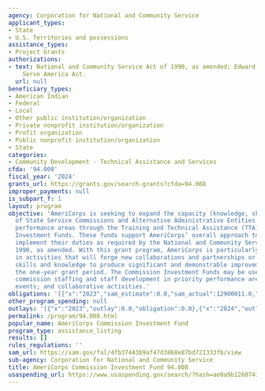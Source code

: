 ```yaml
---
agency: Corporation for National and Community Service
applicant_types:
- State
- U.S. Territories and possessions
assistance_types:
- Project Grants
authorizations:
- text: National and Community Service Act of 1990, as amended; Edward M. Kennedy
    Serve America Act.
  url: null
beneficiary_types:
- American Indian
- Federal
- Local
- Other public institution/organization
- Private nonprofit institution/organization
- Profit organization
- Public nonprofit institution/organization
- State
categories:
- Community Development - Technical Assistance and Services
cfda: '94.008'
fiscal_year: '2024'
grants_url: https://grants.gov/search-grants?cfda=94.008
improper_payments: null
is_subpart_f: 1
layout: program
objective: 'AmeriCorps is seeking to expand the capacity (knowledge, skills, and resources)
  of State Service Commissions and Alternative Administrative Entities in priority
  performance areas through the Training and Technical Assistance (TTA) Commission
  Investment Funds. These funds support AmeriCorps’ overall approach to help commissions
  implement their duties as required by the National and Community Service Act of
  1990, as amended. With this grant program, AmeriCorps is particularly interested
  in activities that will forge new collaborations and partnerships or develop new
  skills and knowledge to produce significant and demonstrable improvements within
  the one-year grant period. The Commission Investment Funds may be used to support:
  commission staffing and staff development in priority performance areas; training
  events; and collaborative activities.'
obligations: '[{"x":"2023","sam_estimate":0.0,"sam_actual":12900011.0,"usa_spending_actual":9128718.5},{"x":"2024","sam_estimate":0.0,"sam_actual":25706140.0,"usa_spending_actual":25572523.0},{"x":"2025","sam_estimate":0.0,"sam_actual":25706140.0,"usa_spending_actual":1075783.0}]'
other_program_spending: null
outlays: '[{"x":"2023","outlay":0.0,"obligation":0.0},{"x":"2024","outlay":0.0,"obligation":0.0},{"x":"2025","outlay":0.0,"obligation":1075783.0}]'
permalink: /program/94.008.html
popular_name: AmeriCorps Commission Investment Fund
program_type: assistance_listing
results: []
rules_regulations: ''
sam_url: https://sam.gov/fal/4fb37443b9af47d3868e87bd721333fb/view
sub-agency: Corporation for National and Community Service
title: AmeriCorps Commission Investment Fund 94.008
usaspending_url: https://www.usaspending.gov/search/?hash=ae0a9b1260741b9c63806d5f8a0493cd
---
```

